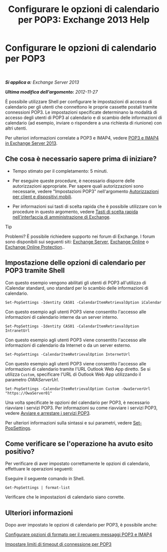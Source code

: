 ﻿---
title: 'Configurare le opzioni di calendario per POP3: Exchange 2013 Help'
TOCTitle: Configurare le opzioni di calendario per POP3
ms:assetid: ac3d60a0-8697-4c06-9e93-f8d2c4b157b6
ms:mtpsurl: https://technet.microsoft.com/it-it/library/Bb124133(v=EXCHG.150)
ms:contentKeyID: 50555656
ms.date: 05/22/2018
mtps_version: v=EXCHG.150
ms.translationtype: MT
---

# Configurare le opzioni di calendario per POP3

 

_**Si applica a:** Exchange Server 2013_

_**Ultima modifica dell'argomento:** 2012-11-27_

È possibile utilizzare Shell per configurare le impostazioni di accesso di calendario per gli utenti che connettono le proprie cassette postali tramite connessioni POP3. Le impostazioni specificate determinano la modalità di accesso degli utenti di POP3 al calendario e di scambio delle informazioni di calendario (ad esempio, inviare o rispondere a una richiesta di riunione) con altri utenti.

Per ulteriori informazioni correlate a POP3 e IMAP4, vedere [POP3 e IMAP4 in Exchange Server 2013](pop3-and-imap4-in-exchange-server-2013-exchange-2013-help.md).

## Che cosa è necessario sapere prima di iniziare?

  - Tempo stimato per il completamento: 5 minuti.

  - Per eseguire queste procedure, è necessario disporre delle autorizzazioni appropriate. Per sapere quali autorizzazioni sono necessarie, vedere "Impostazioni POP3" nell'argomento [Autorizzazioni per client e dispositivi mobili](clients-and-mobile-devices-permissions-exchange-2013-help.md).

  - Per informazioni sui tasti di scelta rapida che è possibile utilizzare con le procedure in questo argomento, vedere [Tasti di scelta rapida nell'interfaccia di amministrazione di Exchange](keyboard-shortcuts-in-the-exchange-admin-center-exchange-online-protection-help.md).


> [!TIP]
> Problemi? È possibile richiedere supporto nei forum di Exchange. I forum sono disponibili sui seguenti siti: <A href="https://go.microsoft.com/fwlink/p/?linkid=60612">Exchange Server</A>, <A href="https://go.microsoft.com/fwlink/p/?linkid=267542">Exchange Online</A> o <A href="https://go.microsoft.com/fwlink/p/?linkid=285351">Exchange Online Protection</A>..



## Impostazione delle opzioni di calendario per POP3 tramite Shell

Con questo esempio vengono abilitati gli utenti di POP3 all'utilizzo di iCalendar standard, uno standard per lo scambio delle informazioni di calendario.

    Set-PopSettings -Identity CAS01 -CalendarItemRetrievalOption iCalendar

Con questo esempio agli utenti POP3 viene consentito l'accesso alle informazioni di calendario interne da un server interno.

    Set-PopSettings -Identity CAS01 -CalendarItemRetrievalOption IntranetUrl 

Con questo esempio agli utenti POP3 viene consentito l'accesso alle informazioni di calendario da Internet o da un server esterno.

    Set-PopSettings -CalendarItemRetrievalOption InternetUrl

Con questo esempio agli utenti POP3 viene consentito l'accesso alle informazioni di calendario tramite l'URL Outlook Web App diretto. Se si utilizza `Custom`, specificare l'URL di Outlook Web App utilizzando il parametro *OWAServerUrl*.

    Set-PopSettings -CalendarItemRetrievalOption Custom -OwaServerUrl "https://OwaServer01"

Una volta specificate le opzioni del calendario per POP3, è necessario riavviare i servizi POP3. Per informazioni su come riavviare i servizi POP3, vedere [Avviare e arrestare i servizi POP3](start-and-stop-the-pop3-services-exchange-2013-help.md).

Per ulteriori informazioni sulla sintassi e sui parametri, vedere [Set-PopSettings](https://technet.microsoft.com/it-it/library/aa997154\(v=exchg.150\)).

## Come verificare se l'operazione ha avuto esito positivo?

Per verificare di aver impostato correttamente le opzioni di calendario, effettuare le operazioni seguenti:

Eseguire il seguente comando in Shell.

    Get-PopSettings | format-list

Verificare che le impostazioni di calendario siano corrette.

## Ulteriori informazioni

Dopo aver impostato le opzioni di calendario per POP3, è possibile anche:

[Configurare opzioni di formato per il recupero messaggi POP3 e IMAP4](configure-pop3-and-imap4-message-retrieval-format-options-exchange-2013-help.md)

[Impostare limiti di timeout di connessione per POP3](set-connection-time-out-limits-for-pop3-exchange-2013-help.md)

